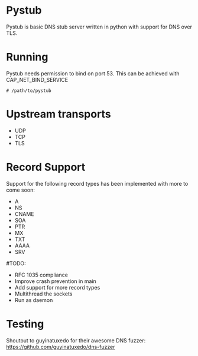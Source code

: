 # Pystub
Pystub is basic DNS stub server written in python with support for DNS over TLS.

# Running
Pystub needs permission to bind on port 53.
This can be achieved with CAP_NET_BIND_SERVICE
```
# /path/to/pystub
```

# Upstream transports
- UDP
- TCP
- TLS

# Record Support
Support for the following record types has been implemented with more to come soon:
- A
- NS
- CNAME
- SOA
- PTR
- MX
- TXT
- AAAA
- SRV

#TODO:
- RFC 1035 compliance
- Improve crash prevention in main
- Add support for more record types
- Multithread the sockets
- Run as daemon

# Testing
Shoutout to guyinatuxedo for their awesome DNS fuzzer: https://github.com/guyinatuxedo/dns-fuzzer
